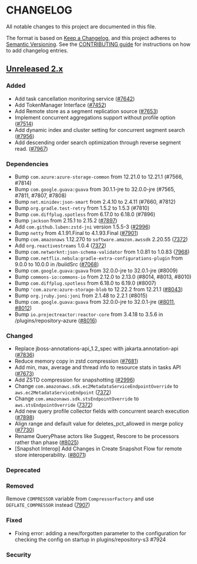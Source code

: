 # CHANGELOG
All notable changes to this project are documented in this file.

The format is based on [Keep a Changelog](https://keepachangelog.com/en/1.0.0/), and this project adheres to [Semantic Versioning](https://semver.org/spec/v2.0.0.html). See the [CONTRIBUTING guide](./CONTRIBUTING.md#Changelog) for instructions on how to add changelog entries.

## [Unreleased 2.x]
### Added
- Add task cancellation monitoring service ([#7642](https://github.com/opensearch-project/OpenSearch/pull/7642))
- Add TokenManager Interface ([#7452](https://github.com/opensearch-project/OpenSearch/pull/7452))
- Add Remote store as a segment replication source ([#7653](https://github.com/opensearch-project/OpenSearch/pull/7653))
- Implement concurrent aggregations support without profile option ([#7514](https://github.com/opensearch-project/OpenSearch/pull/7514))
- Add dynamic index and cluster setting for concurrent segment search ([#7956](https://github.com/opensearch-project/OpenSearch/pull/7956))
- Add descending order search optimization through reverse segment read. ([#7967](https://github.com/opensearch-project/OpenSearch/pull/7967))

### Dependencies
- Bump `com.azure:azure-storage-common` from 12.21.0 to 12.21.1 (#7566, #7814)
- Bump `com.google.guava:guava` from 30.1.1-jre to 32.0.0-jre (#7565, #7811, #7807, #7808)
- Bump `net.minidev:json-smart` from 2.4.10 to 2.4.11 (#7660, #7812)
- Bump `org.gradle.test-retry` from 1.5.2 to 1.5.3 (#7810)
- Bump `com.diffplug.spotless` from 6.17.0 to 6.18.0 (#7896)
- Bump `jackson` from 2.15.1 to 2.15.2 ([#7897](https://github.com/opensearch-project/OpenSearch/pull/7897))
- Add `com.github.luben:zstd-jni` version 1.5.5-3 ([#2996](https://github.com/opensearch-project/OpenSearch/pull/2996))
- Bump `netty` from 4.1.91.Final to 4.1.93.Final ([#7901](https://github.com/opensearch-project/OpenSearch/pull/7901))
- Bump `com.amazonaws` 1.12.270 to `software.amazon.awssdk` 2.20.55 ([7372](https://github.com/opensearch-project/OpenSearch/pull/7372/))
- Add `org.reactivestreams` 1.0.4 ([7372](https://github.com/opensearch-project/OpenSearch/pull/7372/))
- Bump `com.networknt:json-schema-validator` from 1.0.81 to 1.0.83 ([7968](https://github.com/opensearch-project/OpenSearch/pull/7968))
- Bump `com.netflix.nebula:gradle-extra-configurations-plugin` from 9.0.0 to 10.0.0 in /buildSrc ([#7068](https://github.com/opensearch-project/OpenSearch/pull/7068))
- Bump `com.google.guava:guava` from 32.0.0-jre to 32.0.1-jre (#8009)
- Bump `commons-io:commons-io` from 2.12.0 to 2.13.0 (#8014, #8013, #8010)
- Bump `com.diffplug.spotless` from 6.18.0 to 6.19.0 (#8007)
- Bump `'com.azure:azure-storage-blob` to 12.22.2 from 12.21.1 ([#8043](https://github.com/opensearch-project/OpenSearch/pull/8043))
- Bump `org.jruby.joni:joni` from 2.1.48 to 2.2.1 (#8015)
- Bump `com.google.guava:guava` from 32.0.0-jre to 32.0.1-jre ([#8011](https://github.com/opensearch-project/OpenSearch/pull/8011), [#8012](https://github.com/opensearch-project/OpenSearch/pull/8012))
- Bump `io.projectreactor:reactor-core` from 3.4.18 to 3.5.6 in /plugins/repository-azure ([#8016](https://github.com/opensearch-project/OpenSearch/pull/8016))

### Changed
- Replace jboss-annotations-api_1.2_spec with jakarta.annotation-api ([#7836](https://github.com/opensearch-project/OpenSearch/pull/7836))
- Reduce memory copy in zstd compression ([#7681](https://github.com/opensearch-project/OpenSearch/pull/7681))
- Add min, max, average and thread info to resource stats in tasks API ([#7673](https://github.com/opensearch-project/OpenSearch/pull/7673))
- Add ZSTD compression for snapshotting ([#2996](https://github.com/opensearch-project/OpenSearch/pull/2996))
- Change `com.amazonaws.sdk.ec2MetadataServiceEndpointOverride` to `aws.ec2MetadataServiceEndpoint` ([7372](https://github.com/opensearch-project/OpenSearch/pull/7372/))
- Change `com.amazonaws.sdk.stsEndpointOverride` to `aws.stsEndpointOverride` ([7372](https://github.com/opensearch-project/OpenSearch/pull/7372/))
- Add new query profile collector fields with concurrent search execution ([#7898](https://github.com/opensearch-project/OpenSearch/pull/7898))
- Align range and default value for deletes_pct_allowed in merge policy ([#7730](https://github.com/opensearch-project/OpenSearch/pull/7730))
- Rename QueryPhase actors like Suggest, Rescore to be processors rather than phase ([#8025](https://github.com/opensearch-project/OpenSearch/pull/8025))
- [Snapshot Interop] Add Changes in Create Snapshot Flow for remote store interoperability. ([#8071](https://github.com/opensearch-project/OpenSearch/pull/8071))

### Deprecated

### Removed
Remove `COMPRESSOR` variable from `CompressorFactory` and use `DEFLATE_COMPRESSOR` instead ([7907](https://github.com/opensearch-project/OpenSearch/pull/7907))

### Fixed
-  Fixing error: adding a new/forgotten parameter to the configuration for checking the config on startup in plugins/repository-s3 #7924

### Security

[Unreleased 2.x]: https://github.com/opensearch-project/OpenSearch/compare/2.8...2.x
